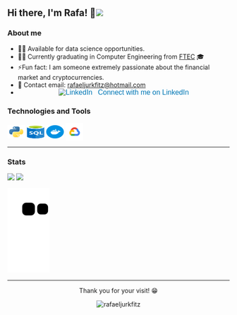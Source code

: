 ## Hi there, I'm Rafa! 👋<img src="https://github.com/rajput2107/rajput2107/blob/master/Assets/Earth.gif" width="24px"/>


### About me
- 🐱‍💻 Available for data science opportunities.
- 👩‍💻 Currently graduating in Computer Engineering from [FTEC](https://www.ftec.com.br/) 🎓
- ⚡Fun fact: I am someone extremely passionate about the financial market and cryptocurrencies.
- 💌 Contact email: rafaeljurkfitz@hotmail.com
- <div style="text-align: center;">
  <a href="https://www.linkedin.com/in/rafaeljurkfitz/" target="_blank" style="text-decoration: none; color: #0077B5; font-family: Arial, sans-serif; font-size: 16px;">
    <img width="22" src="https://github.com/zumrudu-anka/zumrudu-anka/raw/master/images/linkedin.svg" alt="LinkedIn" style="vertical-align: middle; margin-right: 8px;"> Connect with me on LinkedIn
  </a>
</div>

### Technologies and Tools 
<div align="left">
  <img align="center" alt="Python" height="30" width="40" src="https://github.com/devicons/devicon/blob/master/icons/python/python-original.svg">
  <img align="center" alt="SQL" height="30" width="40" src="https://github.com/rafaeljurkfitz/rafaeljurkfitz/blob/main/assets/sql.svg">  
  <img align="center" alt="Docker" height="30" width="40" src="https://github.com/rafaeljurkfitz/rafaeljurkfitz/blob/main/assets/docker-svgrepo-com.svg">  
  <img align="center" alt="Google Cloud" height="40" width="40" src="https://github.com/rafaeljurkfitz/rafaeljurkfitz/blob/main/assets/google_cloud_logo_icon_159333.svg">  
</div>

<hr />

### Stats

<div>
  <img height="180em" src="https://github-readme-stats.vercel.app/api?username=rafaeljurkfitz&show_icons=true&theme=radical&include_all_commits=true&count_private=true" />
  <img height="180em" src="https://github-readme-stats.vercel.app/api/top-langs/?username=rafaeljurkfitz&layout=compact&langs_count=8&theme=radical" />
</div>

![Snake animation](https://github.com/rafaeljurkfitz/rafaeljurkfitz/blob/output/github-contribution-grid-snake.svg)

<hr/>

<div align='center'>
<p> Thank you for your visit! 😁</p>
  <img src="https://komarev.com/ghpvc/?username=rafaeljurkfitz&color=blueviolet&label=profile+views" alt="rafaeljurkfitz" />
</div>
